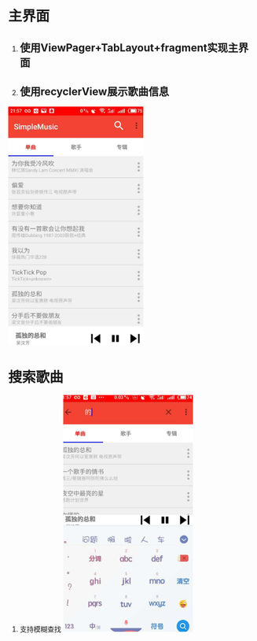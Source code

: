



# 主界面
1. ## 使用ViewPager+TabLayout+fragment实现主界面
2. ## 使用recyclerView展示歌曲信息
![image](https://github.com/w794840800/picc/blob/master/mu1.png)

# 搜索歌曲
1. 支持模糊查找
![image](https://github.com/w794840800/picc/blob/master/mu2.png)
